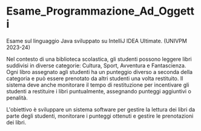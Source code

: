 # Esame_Programmazione_Ad_Oggetti
Esame sul linguaggio Java sviluppato su IntelliJ IDEA Ultimate. (UNIVPM 2023-24)

Nel contesto di una biblioteca scolastica, gli studenti possono leggere libri suddivisi in 
diverse categorie: Cultura, Sport, Avventura e Fantascienza. Ogni libro assegnato agli studenti ha un 
punteggio diverso a seconda della categoria e può essere prenotato da altri studenti una volta 
restituito. Il sistema deve anche monitorare il tempo di restituzione per incentivare gli studenti a 
restituire i libri puntualmente, assegnando punteggi aggiuntivi o penalità.

L'obiettivo è sviluppare un sistema software per gestire la lettura dei libri da parte degli 
studenti, monitorare i punteggi ottenuti e gestire le prenotazioni dei libri.
